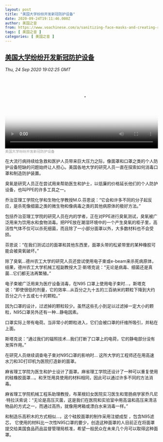 ```yaml
---
layout: post
title: "美国大学纷纷开发新冠防护设备"
date: 2020-09-24T19:11:46.000Z
author: 美国之音
from: https://www.voachinese.com/a/sanitizing-face-masks-and-creating-reusable-n95-options-20200924/5596494.html
tags: [ 美国之音 ]
categories: [ 美国之音 ]
---
```

<!--1600974706000-->
[美国大学纷纷开发新冠防护设备](https://www.voachinese.com/a/sanitizing-face-masks-and-creating-reusable-n95-options-20200924/5596494.html)
------

<div>
<div><i>Thu, 24 Sep 2020 19:02:25 GMT</i></div><video poster="https://images.weserv.nl?url=gdb.voanews.com/da5a4405-21b1-497d-b7da-0994b81d610b_tv_r1_s_w900.jpg" src="https://av.voanews.com/Videoroot/Pangeavideo/2020/09/d/da/da5a4405-21b1-497d-b7da-0994b81d610b_240p.mp4" style="width:100%" controls></video><div><small style="color: #999;">美国大学纷纷开发新冠防护设备</small></div><p>在大流行病持续给急救和医护人员带来巨大压力之际，像面罩和口罩之类的个人防护设备短缺的问题始终让人担心。美国各地大学的研究人员一直在探索如何消毒口罩和制造防护装置。</p><p>臭氧是研究人员正在尝试用来帮助医生和护士，以低廉的价格延长他们的个人防护设备，也叫PPE的许多工具之一。</p><p>乔治亚理工学院化学和生物化学教授M.G.芬恩说：“它会和许多不同的分子起反应，是杀死像细菌之类的微生物和像病毒之类的其他病原体的极好方法。”</p><p>包括乔治亚理工学院的研究人员在内的学者，正在对PPE进行臭氧测试，臭氧被广泛用来为饮用水和食物消毒。把PPE放在潮湿环境中的一个产生臭氧的柜子里，高活性气体不仅可以杀死细菌，而且除了一小部分面罩以外，大多数材料也不会受损。</p><p>芬恩说：“在我们测试过的面罩和其他东西里，面罩头带的松紧带里的某种橡胶可能会被臭氧破坏。”</p><p>除了臭氧…德州农工大学的研究人员还尝试使用电子束或e-beam来杀死病原体，结果，德州农工大学机械工程副教授大卫·斯塔克说：“无论是病毒、细菌还是真菌…它们都无法再繁殖。”</p><p>电子束被广泛用来为医疗设备消毒，在N95 口罩上使用电子束时…，斯塔克说：“即使很低的剂量，它的效率…从百分之九十五的三百纳米的颗粒下降到大约百分之六十五或七十的颗粒。”</p><p>因为口罩的设计，过滤掉的颗粒较少。虽然这些孔小到足以过滤掉一定大小的颗粒，N95口罩另外还有一种…静电因素。</p><p>口罩实际上带有电荷。当非常小的颗粒进入，它们会被口罩的纤维所吸引，并粘在上面。</p><p>斯塔克说：“通过我们的辐照技术…我们打断了口罩上的电荷，它的静电部分没有发挥作用。”</p><p>在研究人员继续调查电子束对N95口罩的影响时… 这所大学的工程师还在用高速水刀和3D打印机为医院打造新的面罩。</p><p>麻省理工学院为医生和护士设计了面罩。麻省理工学院还设计了一种可以重复使用的硅橡胶面罩…。和烹饪用具使用的材料相同，因此可以通过许多不同的方法消毒。</p><p>麻省理工学院机械工程系助理教授，布莱根妇女医院实习医生和胃肠病学家乔凡尼·特拉沃索说：“无论是高压灭菌，这是我们在医院和实验室中用高温和高压来清洁物品的方式之一，而通过高热，就像用烤箱或漂白水来消毒一样。”</p><p>和制造乐高积木的方式相似…，这个硅胶面罩的制作采用注塑成型 ，包含N95滤芯， 它使用的材料比一次性N95口罩的要少，创造这种面罩的人目前正在将面罩提交给美国食品药品监督管理局核准，希望一般民众在未来几个月可以取得这种面罩。</p>
</div>
